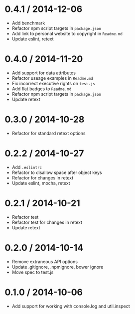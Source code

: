 
0.4.1 / 2014-12-06
==================

 * Add benchmark
 * Refactor npm script targets in `package.json`
 * Add link to personal website to copyright in `Readme.md`
 * Update eslint, retext

0.4.0 / 2014-11-20
==================

 * Add support for data attributes
 * Refactor useage examples in `Readme.md`
 * Fix incorrect executive rights on `test.js`
 * Add flat badges to `Readme.md`
 * Refactor npm script targets in `package.json`
 * Update retext

0.3.0 / 2014-10-28
==================

 * Refactor for standard retext options

0.2.2 / 2014-10-27
==================

 * Add `.eslintrc`
 * Refactor to disallow space after object keys
 * Refactor for changes in retext
 * Update eslint, mocha, retext

0.2.1 / 2014-10-21
==================

 * Refactor test
 * Refactor test for changes in retext
 * Update retext

0.2.0 / 2014-10-14
==================

 * Remove extraneous API options
 * Update .gitignore, .npmignore, bower ignore
 * Move spec to test.js

0.1.0 / 2014-10-06
==================

 * Add support for working with console.log and util.inspect
